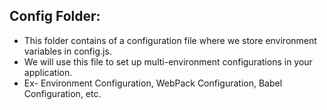 ## Config Folder:

- This folder contains of a configuration
  file where we store environment variables
  in config.js.
- We will use this file to set up multi-environment
  configurations in your application.
- Ex- Environment Configuration, WebPack Configuration,
  Babel Configuration, etc.
